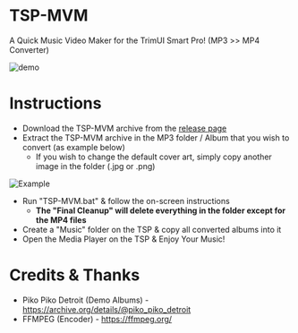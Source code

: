 # TSP-MVM

A Quick Music Video Maker for the TrimUI Smart Pro! (MP3 >> MP4 Converter)

![demo](https://github.com/acatone-git/TSP-MVM/assets/67967964/af94e90e-1d01-41b9-a95d-0063a4524ac6)

# Instructions

- Download the TSP-MVM archive from the [release page](https://github.com/acatone-git/TSP-MVM/releases)
- Extract the TSP-MVM archive in the MP3 folder / Album that you wish to convert (as example below)
  - If you wish to change the default cover art, simply copy another image in the folder (.jpg or .png)

![Example](https://github.com/acatone-git/TSP-MVM/assets/67967964/ef6418ae-17ba-4855-8369-60ca6a669445)
  
- Run "TSP-MVM.bat" & follow the on-screen instructions
  - **The "Final Cleanup" will delete everything in the folder except for the MP4 files**
- Create a "Music" folder on the TSP & copy all converted albums into it
- Open the Media Player on the TSP & Enjoy Your Music!

# Credits & Thanks

- Piko Piko Detroit (Demo Albums) - https://archive.org/details/@piko_piko_detroit 
- FFMPEG (Encoder) - https://ffmpeg.org/
